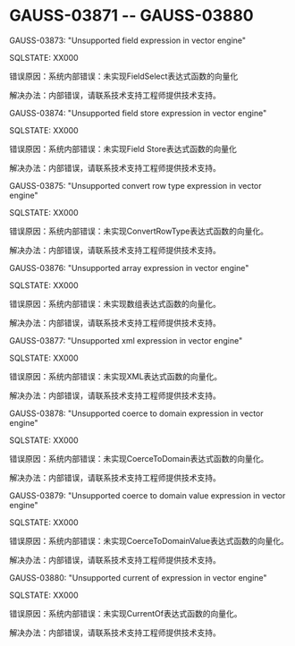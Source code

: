 # GAUSS-03871 -- GAUSS-03880

GAUSS-03873: "Unsupported field expression in vector engine"

SQLSTATE: XX000

错误原因：系统内部错误：未实现FieldSelect表达式函数的向量化

解决办法：内部错误，请联系技术支持工程师提供技术支持。

GAUSS-03874: "Unsupported field store expression in vector engine"

SQLSTATE: XX000

错误原因：系统内部错误：未实现Field Store表达式函数的向量化

解决办法：内部错误，请联系技术支持工程师提供技术支持。

GAUSS-03875: "Unsupported convert row type expression in vector engine"

SQLSTATE: XX000

错误原因：系统内部错误：未实现ConvertRowType表达式函数的向量化。

解决办法：内部错误，请联系技术支持工程师提供技术支持。

GAUSS-03876: "Unsupported array expression in vector engine"

SQLSTATE: XX000

错误原因：系统内部错误：未实现数组表达式函数的向量化。

解决办法：内部错误，请联系技术支持工程师提供技术支持。

GAUSS-03877: "Unsupported xml expression in vector engine"

SQLSTATE: XX000

错误原因：系统内部错误：未实现XML表达式函数的向量化。

解决办法：内部错误，请联系技术支持工程师提供技术支持。

GAUSS-03878: "Unsupported coerce to domain expression in vector engine"

SQLSTATE: XX000

错误原因：系统内部错误：未实现CoerceToDomain表达式函数的向量化。

解决办法：内部错误，请联系技术支持工程师提供技术支持。

GAUSS-03879: "Unsupported coerce to domain value expression in vector engine"

SQLSTATE: XX000

错误原因：系统内部错误：未实现CoerceToDomainValue表达式函数的向量化。

解决办法：内部错误，请联系技术支持工程师提供技术支持。

GAUSS-03880: "Unsupported current of expression in vector engine"

SQLSTATE: XX000

错误原因：系统内部错误：未实现CurrentOf表达式函数的向量化。

解决办法：内部错误，请联系技术支持工程师提供技术支持。

